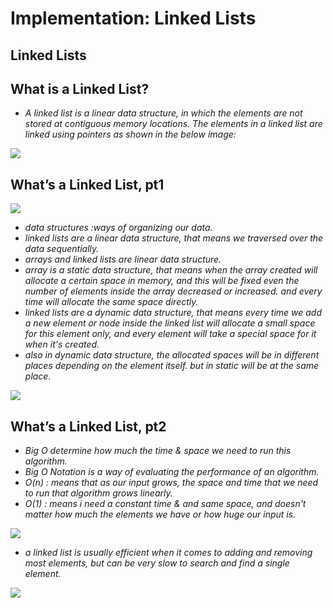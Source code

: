 # Implementation: Linked Lists

## Linked Lists

## What is a Linked List?

* *A linked list is a linear data structure, in which the elements are not stored at contiguous memory locations. The elements in a linked list are linked using pointers as shown in the below image:*

![](https://media.geeksforgeeks.org/wp-content/cdn-uploads/gq/2013/03/Linkedlist.png)


## What’s a Linked List, pt1

![](https://miro.medium.com/max/700/1*K0_eV07tJtKQSVGKfP18bw.jpeg)
* *data structures :ways of organizing our data.*
* *linked lists are a linear data structure, that means we traversed over the data sequentially.*
* *arrays and linked lists are linear data structure.*
* *array is a static data structure, that means when the array created will allocate a certain space in memory, and this will be fixed even the number of elements inside the array decreased or increased. and every time will allocate the same space directly.*
* *linked lists are a dynamic data structure, that means every time we add a new element or node inside the linked list will allocate a small space for this element only, and every element will take a special space for it when it's created.*
* *also in dynamic data structure, the allocated spaces will be in different places depending on the element itself. but in static will be at the same place.*

![](https://miro.medium.com/max/700/1*AeMDLFUjR0w0J4n8CP4H6g.jpeg)

## What’s a Linked List, pt2

* *Big O determine how much the time & space we need to run this algorithm.*
* *Big O Notation is a way of evaluating the performance of an algorithm.*
* *O(n) : means that as our input grows, the space and time that we need to run that algorithm grows linearly.*
* *O(1) : means i need a constant time & and same space, and doesn't matter how much the elements we have or how huge our input is.*

![](https://miro.medium.com/max/500/1*FC0XX0-9Vx7yCS0dTS2Zrw.jpeg)

* *a linked list is usually efficient when it comes to adding and removing most elements, but can be very slow to search and find a single element.*

![](https://miro.medium.com/max/700/1*cUehR5S18XSoVLaPNfNzlA.jpeg)